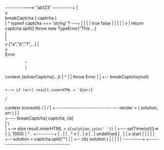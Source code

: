 



------------> "ab123" ----------+
                                |               
                                v               
                breakCaptcha ( captcha )  
                                |                                       ^
                            typeof captcha === 'string' ? ---+          |
                                |                            |          |
                              true                         false        |
                                |                            |          |
                                |                            v          |
                            return captcha.split()    throw new TypeError("This ...)  
                                |                             
                                |                             
                                v
                            ["a","b","1",...]
      |                                       
      v                                       
    Error     








             ^
             |
context (solverCaptcha(...))
  |          ^
  |          | throw Error
  |          |
  +-- breakCaptcha(null)



                                                                                                    
                                                                                                +--> if (err) result.innerHTML = `${err}`      
                                                                                               /       
context (console)                                                                             /
  |                                                                                          /
  |                             +--------------------------------  render = ( solution, err )
  |                             |                                                            \
  +---- breakCaptcha( captcha, cb)                                                            \
            |                                                                                  \   
            |                                                                                   +--> else result.innerHTML = `${solution.join(' ')}`
            |
            +--- setTimeout(()=>{ }, 1000)
            |          ^         .
  +---------+          |         .
  |                    |         .                                          ^
  v                    |         .                                          |
  x                    |         .                                          |
undefined              |         .                                          |
                       |         x start                                    |
                       |         |                                          |
                       |         +-- solution = captcha.split("")           |
                       |         +-- cb( solution )                         |
                       |         |    |                                     |
                       ----------+    +--------------------------------------
                                
